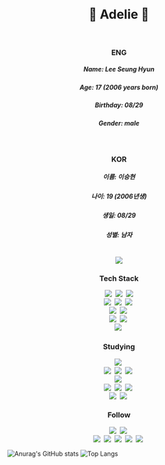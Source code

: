 <h1 align="center">🐧 Adelie 🐧</h1> <br>

<h3 align="center">ENG</h3>
<h5 align="center">Name: Lee Seung Hyun</h5>
<h5 align="center">Age: 17 (2006 years born)</h5>
<h5 align="center">Birthday: 08/29</h5>
<h5 align="center">Gender: male</h5> <br>

<h3 align="center">KOR</h3>
<h5 align="center">이름: 이승현</h5>
<h5 align="center">나이: 19 (2006년생)</h5>
<h5 align="center">생일: 08/29</h5>
<h5 align="center">성별: 남자</h5><br>

 <div align=center>
<a href="https://hits.seeyoufarm.com"><img src="https://hits.seeyoufarm.com/api/count/incr/badge.svg?url=https%3A%2F%2Fgithub.com%2Fleesh0829&count_bg=%230084FB&title_bg=%23000000&icon=linux.svg&icon_color=%23FFFFFF&title=Join%21&edge_flat=false"/></a>
 </div>

<h3 align="center">Tech Stack</h3>
<p align="center">
 <img src="https://img.shields.io/badge/Unity-000000?style=flat-square&logo=Unity&logoColor=white"/></a>&nbsp 
 <img src="https://img.shields.io/badge/C%23-512bd4?style=flat-square&logo=csharp&logoColor=white"/></a>&nbsp
 <img src="https://img.shields.io/badge/Visual Studio-5c2d91?style=flat-square&logo=visualstudio&logoColor=white"/></a> <br> 
 <img src="https://img.shields.io/badge/C%2B%2B-512bd4?style=flat-square&logo=C%2B%2B&logoColor=white"/></a>&nbsp
 <img src="https://img.shields.io/badge/PlatFormIO-f5822a?style=flat-square&logo=platformio&logoColor=white"/></a>&nbsp
 <img src="https://img.shields.io/badge/Visual Studio Code-007acc?style=flat-square&logo=visualstudiocode&logoColor=white"/></a>&nbsp <br>
 <img src="https://img.shields.io/badge/Java-cc0000?style=flat-square&logo=java&logoColor=white"/></a>&nbsp
 <img src="https://img.shields.io/badge/Eclipse IDE-2c2255?style=flat-square&logo=eclipseide&logoColor=white"/></a>&nbsp <br>
 <img src="https://img.shields.io/badge/OrCAD-be2323?style=flat-square&logo=orcad&logoColor=white"/></a>&nbsp
 <img src="https://img.shields.io/badge/C-a8b9cc?style=flat-square&logo=c&logoColor=white"/></a>&nbsp <br>
 <img src="https://img.shields.io/badge/Cisco-1ba0d7?style=flat-square&logo=cisco&logoColor=white"/></a>&nbsp
</p>

<h3 align="center">Studying</h3>
<p align="center">
 <img src="https://img.shields.io/badge/Oculus-1c1e20?style=flat-square&logo=oculus&logoColor=white"/></a>&nbsp <br>
 <img src="https://img.shields.io/badge/HTML-e34f26?style=flat-square&logo=HTML5&logoColor=white"/></a>&nbsp
 <img src="https://img.shields.io/badge/CSS-1572b6?style=flat-square&logo=css3&logoColor=white"/></a>&nbsp
 <img src="https://img.shields.io/badge/JavaScript-f7df1e?style=flat-square&logo=javascript&logoColor=white"/></a>&nbsp <br>
 <img src="https://img.shields.io/badge/Android Studio-3DDC84?style=flat-square&logo=androidstudio&logoColor=white"/></a>&nbsp <br>
 <img src="https://img.shields.io/badge/Multisim-57B685?style=flat-square&logo=multisim&logoColor=white"/></a>&nbsp
 <img src="https://img.shields.io/badge/Proteus-1c79b3?style=flat-square&logo=proteus&logoColor=white"/></a>&nbsp
 <img src="https://img.shields.io/badge/CodeVisionAVR-e61414?style=flat-square&codevisionavr=cisco&logoColor=white"/></a>&nbsp <br>
 <img src="https://img.shields.io/badge/Linux-fcc624?style=flat-square&logo=linux&logoColor=white"/></a>&nbsp
 <img src="https://img.shields.io/badge/virtualbox-183a61?style=flat-square&logo=virtualbox&logoColor=white"/></a>&nbsp 
</p>

<h3 align="center">Follow</h3>
<p align="center">
 <a href="https://blog.naver.com/adelie75"><img src="https://img.shields.io/badge/Naver Blog-03775a?style=flat-square&logo=naver&logoColor=white&link=https://blog.naver.com/adelie75"/></a>&nbsp 
 <a href="https://humdrum-sphere-41a.notion.site/Our-Colony-725f3a7abed649c5bc3e1d91047f2e19?pvs=4"><img src="https://img.shields.io/badge/My Portfolio-0288D1?style=flat-square&logo=gitbook&logoColor=white&link=https://humdrum-sphere-41a.notion.site/Our-Colony-725f3a7abed649c5bc3e1d91047f2e19?pvs=4"/></a>&nbsp <br>
 <img src="https://img.shields.io/badge/ee2hi@naver.com-03775a?style=flat-square&logo=gmail&logoColor=white"/></a>&nbsp 
 <img src="https://img.shields.io/badge/Adelie-03775a?style=flat-square&logo=naver&logoColor=white"/></a>&nbsp
 <a href="https://www.youtube.com/channel/UCuJ2U9iJDk93ploMfFOA6lQ"><img src="https://img.shields.io/badge/youtube-ff0000?style=flat-square&logo=youtube&logoColor=white&link=https://www.youtube.com/channel/UCuJ2U9iJDk93ploMfFOA6lQ"/></a>&nbsp
<a href="https://www.instagram.com/leeseu_hyuni/"><img src="https://img.shields.io/badge/Instagram-e4405f?style=flat-square&square&logo=instagram&logoColor=white&link=https://www.instagram.com/leeseu_hyuni/"/></a>&nbsp
<img src="https://img.shields.io/badge/%23adelie75-5865f2?style=flat-square&logo=discord&logoColor=white"/></a>&nbsp
</p>

 ![Anurag's GitHub stats](https://github-readme-stats.vercel.app/api?username=leesh0829&theme=vision-friendly-dark&show_icons=true)
 ![Top Langs](https://github-readme-stats.vercel.app/api/top-langs/?username=leesh0829&layout=compact&theme=vision-friendly-dark)


<!--
**leesh0829/leesh0829** is a ✨ _special_ ✨ repository because its `README.md` (this file) appears on your GitHub profile.

Here are some ideas to get you started:

- 🔭 I’m currently working on ...
- 🌱 I’m currently learning ...
- 👯 I’m looking to collaborate on ...
- 🤔 I’m looking for help with ...
- 💬 Ask me about ...
- 📫 How to reach me: ...
- 😄 Pronouns: ...
- ⚡ Fun fact: ...
-->

